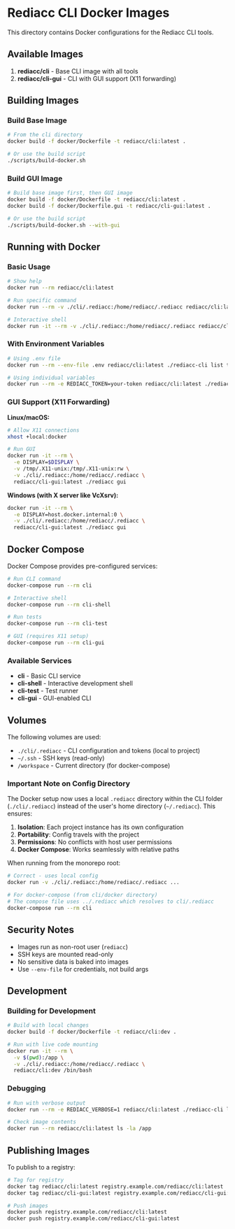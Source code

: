 # Rediacc CLI Docker Images

This directory contains Docker configurations for the Rediacc CLI tools.

## Available Images

1. **rediacc/cli** - Base CLI image with all tools
2. **rediacc/cli-gui** - CLI with GUI support (X11 forwarding)

## Building Images

### Build Base Image
```bash
# From the cli directory
docker build -f docker/Dockerfile -t rediacc/cli:latest .

# Or use the build script
./scripts/build-docker.sh
```

### Build GUI Image
```bash
# Build base image first, then GUI image
docker build -f docker/Dockerfile -t rediacc/cli:latest .
docker build -f docker/Dockerfile.gui -t rediacc/cli-gui:latest .

# Or use the build script
./scripts/build-docker.sh --with-gui
```

## Running with Docker

### Basic Usage
```bash
# Show help
docker run --rm rediacc/cli:latest

# Run specific command
docker run --rm -v ./cli/.rediacc:/home/rediacc/.rediacc rediacc/cli:latest ./rediacc-cli list teams

# Interactive shell
docker run -it --rm -v ./cli/.rediacc:/home/rediacc/.rediacc rediacc/cli:latest /bin/bash
```

### With Environment Variables
```bash
# Using .env file
docker run --rm --env-file .env rediacc/cli:latest ./rediacc-cli list teams

# Using individual variables
docker run --rm -e REDIACC_TOKEN=your-token rediacc/cli:latest ./rediacc-cli list teams
```

### GUI Support (X11 Forwarding)

**Linux/macOS:**
```bash
# Allow X11 connections
xhost +local:docker

# Run GUI
docker run -it --rm \
  -e DISPLAY=$DISPLAY \
  -v /tmp/.X11-unix:/tmp/.X11-unix:rw \
  -v ./cli/.rediacc:/home/rediacc/.rediacc \
  rediacc/cli-gui:latest ./rediacc gui
```

**Windows (with X server like VcXsrv):**
```bash
docker run -it --rm \
  -e DISPLAY=host.docker.internal:0 \
  -v ./cli/.rediacc:/home/rediacc/.rediacc \
  rediacc/cli-gui:latest ./rediacc gui
```

## Docker Compose

Docker Compose provides pre-configured services:

```bash
# Run CLI command
docker-compose run --rm cli

# Interactive shell
docker-compose run --rm cli-shell

# Run tests
docker-compose run --rm cli-test

# GUI (requires X11 setup)
docker-compose run --rm cli-gui
```

### Available Services

- **cli** - Basic CLI service
- **cli-shell** - Interactive development shell
- **cli-test** - Test runner
- **cli-gui** - GUI-enabled CLI

## Volumes

The following volumes are used:

- `./cli/.rediacc` - CLI configuration and tokens (local to project)
- `~/.ssh` - SSH keys (read-only)
- `/workspace` - Current directory (for docker-compose)

### Important Note on Config Directory

The Docker setup now uses a local `.rediacc` directory within the CLI folder (`./cli/.rediacc`) instead of the user's home directory (`~/.rediacc`). This ensures:

1. **Isolation**: Each project instance has its own configuration
2. **Portability**: Config travels with the project
3. **Permissions**: No conflicts with host user permissions
4. **Docker Compose**: Works seamlessly with relative paths

When running from the monorepo root:
```bash
# Correct - uses local config
docker run -v ./cli/.rediacc:/home/rediacc/.rediacc ...

# For docker-compose (from cli/docker directory)
# The compose file uses ../.rediacc which resolves to cli/.rediacc
docker-compose run --rm cli
```

## Security Notes

- Images run as non-root user (`rediacc`)
- SSH keys are mounted read-only
- No sensitive data is baked into images
- Use `--env-file` for credentials, not build args

## Development

### Building for Development
```bash
# Build with local changes
docker build -f docker/Dockerfile -t rediacc/cli:dev .

# Run with live code mounting
docker run -it --rm \
  -v $(pwd):/app \
  -v ./cli/.rediacc:/home/rediacc/.rediacc \
  rediacc/cli:dev /bin/bash
```

### Debugging
```bash
# Run with verbose output
docker run --rm -e REDIACC_VERBOSE=1 rediacc/cli:latest ./rediacc-cli list teams

# Check image contents
docker run --rm rediacc/cli:latest ls -la /app
```

## Publishing Images

To publish to a registry:

```bash
# Tag for registry
docker tag rediacc/cli:latest registry.example.com/rediacc/cli:latest
docker tag rediacc/cli-gui:latest registry.example.com/rediacc/cli-gui:latest

# Push images
docker push registry.example.com/rediacc/cli:latest
docker push registry.example.com/rediacc/cli-gui:latest
```